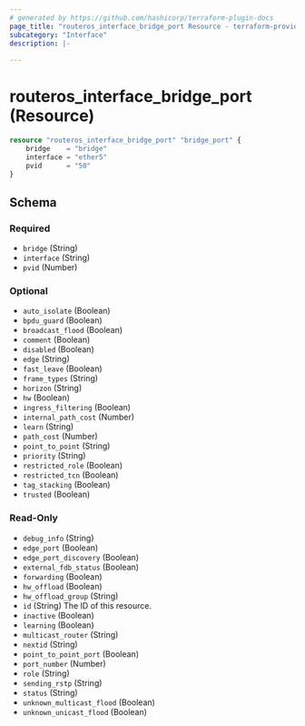 ```yaml
---
# generated by https://github.com/hashicorp/terraform-plugin-docs
page_title: "routeros_interface_bridge_port Resource - terraform-provider-routeros"
subcategory: "Interface"
description: |-
  
---
```


# routeros_interface_bridge_port (Resource)

```terraform
resource "routeros_interface_bridge_port" "bridge_port" {
    bridge    = "bridge"
    interface = "ether5"
    pvid      = "50"
}
```



<!-- schema generated by tfplugindocs -->
## Schema

### Required

- `bridge` (String)
- `interface` (String)
- `pvid` (Number)

### Optional

- `auto_isolate` (Boolean)
- `bpdu_guard` (Boolean)
- `broadcast_flood` (Boolean)
- `comment` (Boolean)
- `disabled` (Boolean)
- `edge` (String)
- `fast_leave` (Boolean)
- `frame_types` (String)
- `horizon` (String)
- `hw` (Boolean)
- `ingress_filtering` (Boolean)
- `internal_path_cost` (Number)
- `learn` (String)
- `path_cost` (Number)
- `point_to_point` (String)
- `priority` (String)
- `restricted_role` (Boolean)
- `restricted_tcn` (Boolean)
- `tag_stacking` (Boolean)
- `trusted` (Boolean)

### Read-Only

- `debug_info` (String)
- `edge_port` (Boolean)
- `edge_port_discovery` (Boolean)
- `external_fdb_status` (Boolean)
- `forwarding` (Boolean)
- `hw_offload` (Boolean)
- `hw_offload_group` (String)
- `id` (String) The ID of this resource.
- `inactive` (Boolean)
- `learning` (Boolean)
- `multicast_router` (String)
- `nextid` (String)
- `point_to_point_port` (Boolean)
- `port_number` (Number)
- `role` (String)
- `sending_rstp` (String)
- `status` (String)
- `unknown_multicast_flood` (Boolean)
- `unknown_unicast_flood` (Boolean)


